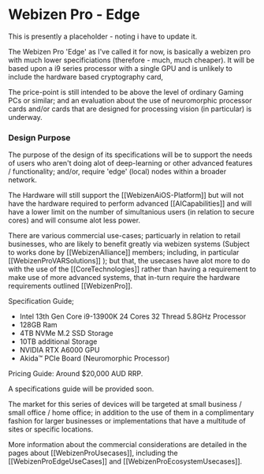 # Webizen Pro - Edge

This is presently a placeholder - noting i have to update it. 

The Webizen Pro 'Edge' as I've called it for now, is basically a webizen pro with much lower specificiations (therefore - much, much cheaper).  It will be based upon a i9 series processor with a single GPU and is unlikely to include the hardware based cryptography card, 

The price-point is still intended to be above the level of ordinary Gaming PCs or similar; and an evaluation about the use of neuromorphic processor cards and/or cards that are designed for processing vision (in particular) is underway.

### Design Purpose
The purpose of the design of its specifications will be to support the needs of users who aren't doing alot of deep-learning or other advanced features / functionality; and/or, require 'edge' (local) nodes within a broader network.  

The Hardware will still support the [[WebizenAiOS-Platform]] but will not have the hardware required to perform advanced [[AICapabilities]] and will have a lower limit on the number of simultanious users (in relation to secure cores) and will consume alot less power.

There are various commercial use-cases; particuarly in relation to retail businesses, who are likely to benefit greatly via webizen systems (Subject to works done by [[WebizenAlliance]] members; including, in particular [[WebizenProVARSolutions]] ); but that, the usecases have alot more to do with the use of the [[CoreTechnologies]] rather than having a requirement to make use of more advanced systems, that in-turn require the hardware requirements outlined [[WebizenPro]]. 

Specification Guide;

- Intel 13th Gen Core i9-13900K 24 Cores 32 Thread 5.8GHz Processor
- 128GB Ram
- 4TB NVMe M.2 SSD Storage
- 10TB additional Storage
- NVIDIA RTX A6000 GPU
- Akida™ PCIe Board (Neuromorphic Processor)

Pricing Guide: Around $20,000 AUD RRP.

A specifications guide will be provided soon.

The market for this series of devices will be targeted at small business / small office / home office; in addition to the use of them in a complimentary fashion for larger businesses or implementations that have a multitude of sites or specific locations.

More information about the commercial considerations are detailed in the pages about [[WebizenProUsecases]], including the [[WebizenProEdgeUseCases]] and [[WebizenProEcosystemUsecases]].



